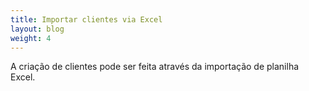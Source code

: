 ```yaml
---
title: Importar clientes via Excel
layout: blog
weight: 4
---
```

A criação de clientes pode ser feita através da importação de planilha Excel.